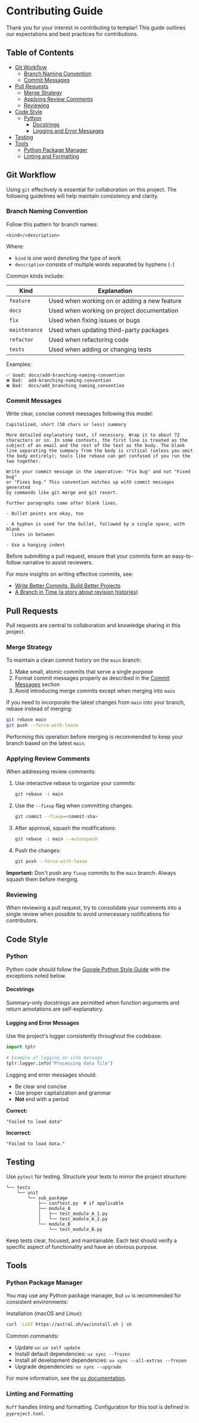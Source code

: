 # Contributing Guide

Thank you for your interest in contributing to templar! This guide outlines our
expectations and best practices for contributions.

## Table of Contents

- [Git Workflow](#git-workflow)
  - [Branch Naming Convention](#branch-naming-convention)
  - [Commit Messages](#commit-messages)
- [Pull Requests](#pull-requests)
  - [Merge Strategy](#merge-strategy)
  - [Applying Review Comments](#applying-review-comments)
  - [Reviewing](#reviewing)
- [Code Style](#code-style)
  - [Python](#python)
    - [Docstrings](#docstrings)
    - [Logging and Error Messages](#logging-and-error-messages)
- [Testing](#testing)
- [Tools](#tools)
  - [Python Package Manager](#python-package-manager)
  - [Linting and Formatting](#linting-and-formatting)

## Git Workflow

Using `git` effectively is essential for collaboration on this project. The
following guidelines will help maintain consistency and clarity.

### Branch Naming Convention

Follow this pattern for branch names:

```
<kind>/<description>
```

Where:
- `kind` is one word denoting the type of work
- `description` consists of multiple words separated by hyphens (`-`)

Common kinds include:

Kind         | Explanation
-------------|----------------------------------------------------------------
`feature`    | Used when working on or adding a new feature
`docs`       | Used when working on project documentation
`fix`        | Used when fixing issues or bugs
`maintenance`| Used when updating third-party packages
`refactor`   | Used when refactoring code
`tests`      | Used when adding or changing tests

Examples:
```
✅ Good: docs/add-branching-naming-convention
❌ Bad:  add-branching-naming-convention
❌ Bad:  docs/add_branching_naming_convention
```

### Commit Messages

Write clear, concise commit messages following this model:

```
Capitalized, short (50 chars or less) summary

More detailed explanatory text, if necessary. Wrap it to about 72
characters or so. In some contexts, the first line is treated as the
subject of an email and the rest of the text as the body. The blank
line separating the summary from the body is critical (unless you omit
the body entirely); tools like rebase can get confused if you run the
two together.

Write your commit message in the imperative: "Fix bug" and not "Fixed bug"
or "Fixes bug." This convention matches up with commit messages generated
by commands like git merge and git revert.

Further paragraphs come after blank lines.

- Bullet points are okay, too

- A hyphen is used for the bullet, followed by a single space, with blank
  lines in between

- Use a hanging indent
```

Before submitting a pull request, ensure that your commits form an
easy-to-follow narrative to assist reviewers.

For more insights on writing effective commits, see:
- [Write Better Commits, Build Better Projects](https://github.blog/2022-06-30-write-better-commits-build-better-projects/)
- [A Branch in Time (a story about revision histories)](https://tekin.co.uk/2019/02/a-talk-about-revision-histories)

## Pull Requests

Pull requests are central to collaboration and knowledge sharing in this project.

### Merge Strategy

To maintain a clean commit history on the `main` branch:

1. Make small, atomic commits that serve a single purpose
2. Format commit messages properly as described in the [Commit Messages](#commit-messages) section
3. Avoid introducing merge commits except when merging into `main`

If you need to incorporate the latest changes from `main` into your branch,
   rebase instead of merging:

```bash
git rebase main
git push --force-with-lease
```

Performing this operation before merging is recommended to keep your branch
based on the latest `main`.

### Applying Review Comments

When addressing review comments:

1. Use interactive rebase to organize your commits:
   ```bash
   git rebase -i main
   ```

2. Use the `--fixup` flag when committing changes:
   ```bash
   git commit --fixup=<commit-sha>
   ```

3. After approval, squash the modifications:
   ```bash
   git rebase -i main --autosquash
   ```

4. Push the changes:
   ```bash
   git push --force-with-lease
   ```

**Important:** Don't push any `fixup` commits to the `main` branch. Always
squash them before merging.

### Reviewing

When reviewing a pull request, try to consolidate your comments into a single
review when possible to avoid unnecessary notifications for contributors.

## Code Style

### Python

Python code should follow the [Google Python Style
Guide](https://google.github.io/styleguide/pyguide.html) with the exceptions
noted below.

#### Docstrings

Summary-only docstrings are permitted when function arguments and return
annotations are self-explanatory.

#### Logging and Error Messages

Use the project's logger consistently throughout the codebase:

```python
import tplr

# Example of logging an info message
tplr.logger.info("Processing data file")
```

Logging and error messages should:
- Be clear and concise
- Use proper capitalization and grammar
- **Not** end with a period

**Correct:**
```
"Failed to load data"
```

**Incorrect:**
```
"Failed to load data."
```



## Testing

Use `pytest` for testing. Structure your tests to mirror the project structure:

```
└── tests
    └── unit
        └── sub_package
            ├── conftest.py  # if applicable
            ├── module_A
            │   ├── test_module_A_1.py
            │   └── test_module_A_2.py
            └── module_B
                └── test_module_B.py
```

Keep tests clear, focused, and maintainable. Each test should verify a specific aspect of functionality and have an obvious purpose.

## Tools

### Python Package Manager

You may use any Python package manager, but `uv` is recommended for consistent environments:

Installation (macOS and Linux):
```bash
curl -LsSf https://astral.sh/uv/install.sh | sh
```

Common commands:
- Update `uv`: `uv self update`
- Install default dependencies: `uv sync --frozen`
- Install all development dependencies: `uv sync --all-extras --frozen`
- Upgrade dependencies: `uv sync --upgrade`

For more information, see the [uv documentation](https://docs.astral.sh/uv/).

### Linting and Formatting

`Ruff` handles linting and formatting. Configuration for this tool is defined
in `pyproject.toml`.
